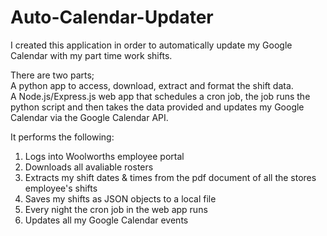 # Auto-Calendar-Updater
I created this application in order to automatically update my Google Calendar with my part time work shifts. 

There are two parts;  
A python app to access, download, extract and format the shift data.  
A Node.js/Express.js web app that schedules a cron job, the job runs the python script and then takes the data provided and updates my Google Calendar via the Google Calendar API.

It performs the following:
1)  Logs into Woolworths employee portal
2)  Downloads all avaliable rosters
3)  Extracts my shift dates & times from the pdf document of all the stores employee's shifts
4)  Saves my shifts as JSON objects to a local file
5)  Every night the cron job in the web app runs
6)  Updates all my Google Calendar events 
